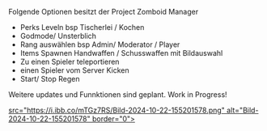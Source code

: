 Folgende Optionen besitzt  der Project Zomboid Manager


- Perks Leveln bsp Tischerlei / Kochen
- Godmode/ Unsterblich
- Rang auswählen bsp Admin/ Moderator / Player
- Items Spawnen
    Handwaffen / Schusswaffen mit Bildauswahl
- Zu einen Spieler teleportieren
- einen Spieler vom Server Kicken
- Start/ Stop Regen

Weitere updates und Funnktionen sind geplant. Work in Progress!

[src="https://i.ibb.co/mTGz7RS/Bild-2024-10-22-155201578.png" alt="Bild-2024-10-22-155201578" border="0"></a>](https://ibb.co/LR8pf0v)
  
